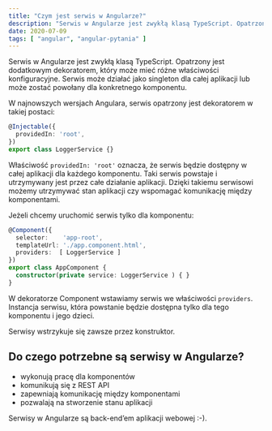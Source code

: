 ```yaml
---
title: "Czym jest serwis w Angularze?"
description: "Serwis w Angularze jest zwykłą klasą TypeScript. Opatrzony jest dodatkowym dekoratorem, który może mieć różne właściwości konfiguracyjne."
date: 2020-07-09
tags: [ "angular", "angular-pytania" ]
---
```

Serwis w Angularze jest zwykłą klasą TypeScript. Opatrzony jest dodatkowym dekoratorem, który może mieć różne właściwości konfiguracyjne. Serwis może działać jako singleton dla całej aplikacji lub może zostać powołany dla konkretnego komponentu.

W najnowszych wersjach Angulara, serwis opatrzony jest dekoratorem w takiej postaci:

```typescript
@Injectable({
  providedIn: 'root',
})
export class LoggerService {}
```

Właściwość `providedIn: 'root'` oznacza, że serwis będzie dostępny w całej aplikacji dla każdego komponentu. Taki serwis powstaje i utrzymywany jest przez całe działanie aplikacji. Dzięki takiemu serwisowi możemy utrzymywać stan aplikacji czy wspomagać komunikację między komponentami.

Jeżeli chcemy uruchomić serwis tylko dla komponentu:

```typescript
@Component({
  selector:    'app-root',
  templateUrl: './app.component.html',
  providers:  [ LoggerService ]
})
export class AppComponent {
  constructor(private service: LoggerService ) { }
}
```

W dekoratorze Component wstawiamy serwis we właściwości `providers`. Instancja serwisu, która powstanie będzie dostępna tylko dla tego komponentu i jego dzieci.

Serwisy wstrzykuje się zawsze przez konstruktor.

## Do czego potrzebne są serwisy w Angularze?

*   wykonują pracę dla komponentów
*   komunikują się z REST API
*   zapewniają komunikację między komponentami
*   pozwalają na stworzenie stanu aplikacji

Serwisy w Angularze są back-end’em aplikacji webowej :-).
